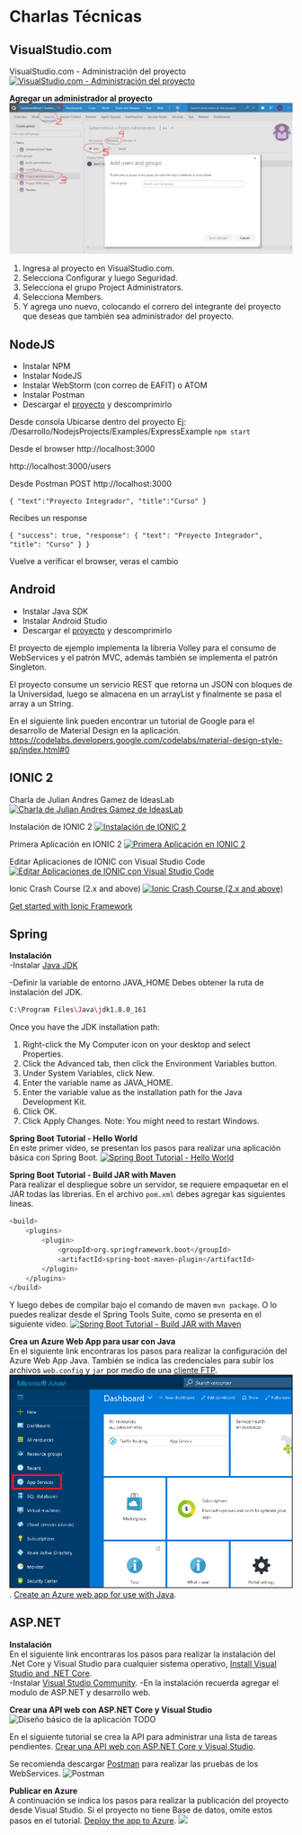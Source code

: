 # Charlas Técnicas

## VisualStudio.com

VisualStudio.com - Administración del proyecto
[![VisualStudio.com - Administración del proyecto](https://img.youtube.com/vi/CYcJIDzInQ4/0.jpg)](https://www.youtube.com/watch?v=CYcJIDzInQ4)

**Agregar un administrador al proyecto**<br>
![Agregar administrador al proyecto](https://raw.githubusercontent.com/alejocram/pi1-charlas_tecnicas/master/Add_Admin_to_VS.jpg "Agregar administrador al proyecto")
1. Ingresa al proyecto en VisualStudio.com.
2. Selecciona Configurar y luego Seguridad.
3. Selecciona el grupo Project Administrators.
4. Selecciona Members.
5. Y agrega uno nuevo, colocando el correro del integrante del proyecto que deseas que también sea administrador del proyecto.

## NodeJS 

- Instalar NPM
- Instalar NodeJS
- Instalar WebStorm (con correo de EAFIT) o ATOM
- Instalar Postman
- Descargar el [proyecto](https://github.com/alejocram/pi1-charlas_tecnicas/raw/master/41-ExpressExample.zip) y descomprimirlo

Desde consola
Ubicarse dentro del proyecto Ej: /Desarrollo/NodejsProjects/Examples/ExpressExample
`npm start` 
 
Desde el browser
http://localhost:3000
 
http://localhost:3000/users

Desde Postman
POST http://localhost:3000

```
{ "text":"Proyecto Integrador", "title":"Curso" }
```

Recibes un response
```
{ "success": true, "response": { "text": "Proyecto Integrador", "title": "Curso" } }
```

Vuelve a verificar el browser, veras el cambio 

## Android 

- Instalar Java SDK
- Instalar Android Studio
- Descargar el [proyecto](https://github.com/alejocram/pi1-charlas_tecnicas/raw/master/42-ParkingMovil.zip) y descomprimirlo

El proyecto de ejemplo implementa la libreria Volley para el consumo de WebServices y el patrón MVC, además también se implementa el patrón Singleton.

El proyecto consume un servicio REST que retorna un JSON con bloques de la Universidad, luego se almacena en un arrayList y finalmente se pasa el array a un String.

En el siguiente link pueden encontrar un tutorial de Google para el desarrollo de Material Design en la aplicación.
https://codelabs.developers.google.com/codelabs/material-design-style-sp/index.html#0

## IONIC 2

Charla de Julian Andres Gamez de IdeasLab
[![Charla de Julian Andres Gamez de IdeasLab](https://img.youtube.com/vi/Kbz_e-qgmCY/0.jpg)](https://www.youtube.com/watch?v=Kbz_e-qgmCY)

Instalación de IONIC 2
[![Instalación de IONIC 2](https://img.youtube.com/vi/kBWmDmzjk8E/0.jpg)](https://www.youtube.com/watch?v=kBWmDmzjk8E)

Primera Aplicación en IONIC 2
[![Primera Aplicación en IONIC 2](https://img.youtube.com/vi/buSz-V39f1A/0.jpg)](https://www.youtube.com/watch?v=buSz-V39f1A)

Editar Aplicaciones de IONIC con Visual Studio Code
[![Editar Aplicaciones de IONIC con Visual Studio Code](https://img.youtube.com/vi/J3zh5b9q1x4/0.jpg)](https://www.youtube.com/watch?v=J3zh5b9q1x4)

Ionic Crash Course (2.x and above)
[![Ionic Crash Course (2.x and above)](https://img.youtube.com/vi/O2WiI9QrS5s/0.jpg)](https://www.youtube.com/watch?v=O2WiI9QrS5s)

[Get started with Ionic Framework](https://ionicframework.com/getting-started)

## Spring 

**Instalación**<br> 
-Instalar [Java JDK](http://www.oracle.com/technetwork/java/javase/downloads)

-Definir la variable de entorno JAVA_HOME
 Debes obtener la ruta de instalación del JDK.
 ```sh
 C:\Program Files\Java\jdk1.8.0_161
 ```

 Once you have the JDK installation path:

  1. Right-click the My Computer icon on your desktop and select Properties.
  2. Click the Advanced tab, then click the Environment Variables button.
  3. Under System Variables, click New.
  4. Enter the variable name as JAVA_HOME.
  5. Enter the variable value as the installation path for the Java Development Kit.
  6. Click OK.
  7. Click Apply Changes.
 Note: You might need to restart Windows.

**Spring Boot Tutorial - Hello World**<br>
En este primer video, se presentan los pasos para realizar una aplicación básica con Spring Boot.
[![Spring Boot Tutorial - Hello World](https://img.youtube.com/vi/mN_9sKco_DQ/0.jpg)](https://youtu.be/mN_9sKco_DQ)

**Spring Boot Tutorial - Build JAR with Maven**<br>
Para realizar el despliegue sobre un servidor, se requiere empaquetar en el JAR todas las librerias.
En el archivo `pom.xml` debes agregar kas siguientes lineas.
```sh
<build>
	<plugins>
		<plugin>
			<groupId>org.springframework.boot</groupId>
			<artifactId>spring-boot-maven-plugin</artifactId>
		</plugin>
	</plugins>
</build>
```
Y luego debes de compilar bajo el comando de maven `mvn package`.
O lo puedes realizar desde el Spring Tools Suite, como se presenta en el siguiente video.
[![Spring Boot Tutorial - Build JAR with Maven](https://img.youtube.com/vi/qDTUYkaXAEc/0.jpg)](https://youtu.be/qDTUYkaXAEc)

**Crea un Azure Web App para usar con Java**<br>
En el siguiente link encontraras los pasos para realizar la configuración del Azure Web App Java.
También se indica las credenciales para subir los archivos `web.config` y `jar` por medio de una [cliente FTP](https://filezilla-project.org/download.php?type=client).
[![Create an Azure web app for use with Java](https://github.com/Azure/azure-docs-sdk-java/raw/master/docs-ref-conceptual/spring-framework/media/deploy-spring-boot-java-web-app-on-azure/AZ01.png)](https://github.com/Azure/azure-docs-sdk-java/blob/master/docs-ref-conceptual/spring-framework/deploy-spring-boot-java-web-app-on-azure.md#create-an-azure-web-app-for-use-with-java).
[Create an Azure web app for use with Java](https://github.com/Azure/azure-docs-sdk-java/blob/master/docs-ref-conceptual/spring-framework/deploy-spring-boot-java-web-app-on-azure.md#create-an-azure-web-app-for-use-with-java).

## ASP.NET

**Instalación**<br> 
En el siguiente link encontraras los pasos para realizar la instalación del .Net Core y Visual Studio para cualquier sistema operativo, [Install Visual Studio and .NET Core](https://docs.microsoft.com/en-us/aspnet/core/tutorials/first-mvc-app/start-mvc?tabs=aspnetcore2x&view=aspnetcore-2.1#install-visual-studio-and-net-core "Install Visual Studio and .NET Core").<br> 
-Instalar [Visual Studio Community](https://www.visualstudio.com/es/downloads/).
-En la instalación recuerda agregar el modulo de ASP.NET y desarrollo web.

**Crear una API web con ASP.NET Core y Visual Studio**<br> 
![Diseño básico de la aplicación TODO](https://docs.microsoft.com/es-es/aspnet/core/tutorials/first-web-api/_static/architecture.png "Diseño básico de la aplicación TODO")

En el siguiente tutorial se crea la API para administrar una lista de tareas pendientes.
[Crear una API web con ASP.NET Core y Visual Studio](https://docs.microsoft.com/es-es/aspnet/core/tutorials/first-web-api).

Se recomienda descargar [Postman](https://www.getpostman.com/) para realizar las pruebas de los WebServices.
![](https://docs.microsoft.com/es-es/aspnet/core/tutorials/first-web-api/_static/pmc.png "Postman")

**Publicar en Azure**<br> 
A continuación se indica los pasos para realizar la publicación del proyecto desde Visual Studio.
Si el proyecto no tiene Base de datos, omite estos pasos en el tutorial.
[Deploy the app to Azure](https://docs.microsoft.com/en-us/aspnet/core/tutorials/publish-to-azure-webapp-using-vs?view=aspnetcore-2.1#deploy-the-app-to-azure).
![](https://docs.microsoft.com/en-us/aspnet/core/tutorials/publish-to-azure-webapp-using-vs/_static/pub.png?view=aspnetcore-2.1)


